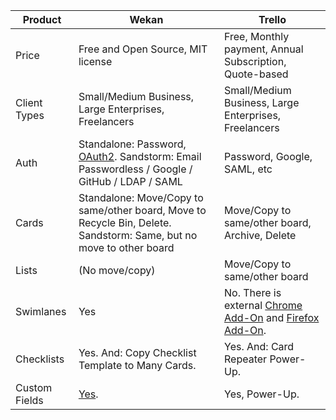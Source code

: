 Product | Wekan | Trello
------------ | ------------- | -------------
Price | Free and Open Source, MIT license | Free, Monthly payment, Annual Subscription, Quote-based
Client Types | Small/Medium Business, Large Enterprises, Freelancers | Small/Medium Business, Large Enterprises, Freelancers
Auth | Standalone: Password, [OAuth2](https://github.com/wekan/wekan/wiki/OAuth2). Sandstorm: Email Passwordless / Google / GitHub / LDAP / SAML | Password, Google, SAML, etc
Cards | Standalone: Move/Copy to same/other board, Move to Recycle Bin, Delete. Sandstorm: Same, but no move to other board | Move/Copy to same/other board, Archive, Delete
Lists | (No move/copy) | Move/Copy to same/other board
Swimlanes | Yes | No. There is external [Chrome Add-On](https://chrome.google.com/webstore/detail/swimlanes-for-trello/lhgcmlaedabaaaihmfdkldejjjmialgl) and [Firefox Add-On](https://addons.mozilla.org/en-US/firefox/addon/swimlanes-for-trello/).
Checklists | Yes. And: Copy Checklist Template to Many Cards. | Yes. And: Card Repeater Power-Up.
Custom Fields | [Yes](https://github.com/wekan/wekan/wiki/Custom-Fields). | Yes, Power-Up.